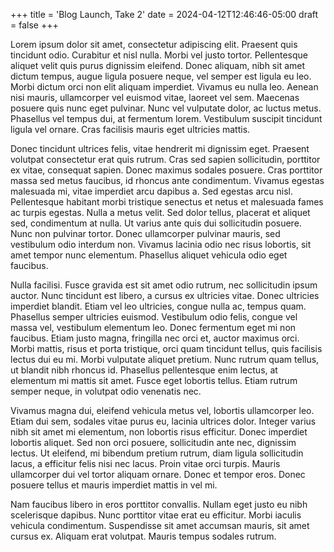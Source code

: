 +++
title = 'Blog Launch, Take 2'
date = 2024-04-12T12:46:46-05:00
draft = false
+++

Lorem ipsum dolor sit amet, consectetur adipiscing elit. Praesent quis tincidunt odio. Curabitur et nisl nulla. Morbi vel justo tortor. Pellentesque aliquet velit quis purus dignissim eleifend. Donec aliquam, nibh sit amet dictum tempus, augue ligula posuere neque, vel semper est ligula eu leo. Morbi dictum orci non elit aliquam imperdiet. Vivamus eu nulla leo. Aenean nisi mauris, ullamcorper vel euismod vitae, laoreet vel sem. Maecenas posuere quis nunc eget pulvinar. Nunc vel vulputate dolor, ac luctus metus. Phasellus vel tempus dui, at fermentum lorem. Vestibulum suscipit tincidunt ligula vel ornare. Cras facilisis mauris eget ultricies mattis.

<!--more-->

Donec tincidunt ultrices felis, vitae hendrerit mi dignissim eget. Praesent volutpat consectetur erat quis rutrum. Cras sed sapien sollicitudin, porttitor ex vitae, consequat sapien. Donec maximus sodales posuere. Cras porttitor massa sed metus faucibus, id rhoncus ante condimentum. Vivamus egestas malesuada mi, vitae imperdiet arcu dapibus a. Sed egestas arcu nisl. Pellentesque habitant morbi tristique senectus et netus et malesuada fames ac turpis egestas. Nulla a metus velit. Sed dolor tellus, placerat et aliquet sed, condimentum at nulla. Ut varius ante quis dui sollicitudin posuere. Nunc non pulvinar tortor. Donec ullamcorper pulvinar mauris, sed vestibulum odio interdum non. Vivamus lacinia odio nec risus lobortis, sit amet tempor nunc elementum. Phasellus aliquet vehicula odio eget faucibus.

Nulla facilisi. Fusce gravida est sit amet odio rutrum, nec sollicitudin ipsum auctor. Nunc tincidunt est libero, a cursus ex ultricies vitae. Donec ultricies imperdiet blandit. Etiam vel leo ultricies, congue nulla ac, tempus quam. Phasellus semper ultricies euismod. Vestibulum odio felis, congue vel massa vel, vestibulum elementum leo. Donec fermentum eget mi non faucibus. Etiam justo magna, fringilla nec orci et, auctor maximus orci. Morbi mattis, risus et porta tristique, orci quam tincidunt tellus, quis facilisis lectus dui eu mi. Morbi vulputate aliquet pretium. Nunc rutrum quam tellus, ut blandit nibh rhoncus id. Phasellus pellentesque enim lectus, at elementum mi mattis sit amet. Fusce eget lobortis tellus. Etiam rutrum semper neque, in volutpat odio venenatis nec.

Vivamus magna dui, eleifend vehicula metus vel, lobortis ullamcorper leo. Etiam dui sem, sodales vitae purus eu, lacinia ultrices dolor. Integer varius nibh sit amet mi elementum, non lobortis risus efficitur. Donec imperdiet lobortis aliquet. Sed non orci posuere, sollicitudin ante nec, dignissim lectus. Ut eleifend, mi bibendum pretium rutrum, diam ligula sollicitudin lacus, a efficitur felis nisi nec lacus. Proin vitae orci turpis. Mauris ullamcorper dui vel tortor aliquam ornare. Donec et tempor eros. Donec posuere tellus et mauris imperdiet mattis in vel mi.

Nam faucibus libero in eros porttitor convallis. Nullam eget justo eu nibh scelerisque dapibus. Nunc porttitor vitae erat eu efficitur. Morbi iaculis vehicula condimentum. Suspendisse sit amet accumsan mauris, sit amet cursus ex. Aliquam erat volutpat. Mauris tempus sodales rutrum. 